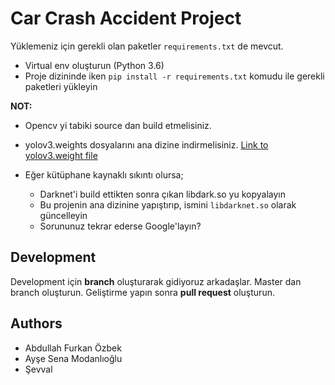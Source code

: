 # Car Crash Accident Project

Yüklemeniz için gerekli olan paketler `requirements.txt` de mevcut.

- Virtual env oluşturun (Python 3.6)
- Proje dizininde iken `pip install -r requirements.txt` komudu ile gerekli paketleri yükleyin

**NOT:** 
- Opencv yi tabiki source dan build etmelisiniz.
- yolov3.weights dosyalarını ana dizine indirmelisiniz. [Link to yolov3.weight file](https://pjreddie.com/media/files/yolov3.weights)

- Eğer kütüphane kaynaklı sıkıntı olursa;
  - Darknet'i build ettikten sonra çıkan libdark.so yu kopyalayın
  - Bu projenin ana dizinine yapıştırıp, ismini `libdarknet.so` olarak güncelleyin
  - Sorununuz tekrar ederse Google'layın?

## Development
Development için **branch** oluşturarak gidiyoruz arkadaşlar. Master dan branch oluşturun. Geliştirme yapın sonra **pull request** oluşturun. 

## Authors
- Abdullah Furkan Özbek
- Ayşe Sena Modanlıoğlu
- Şevval
